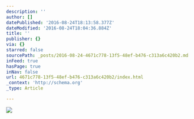 ```yaml
---
description: ''
author: []
datePublished: '2016-08-24T18:13:58.377Z'
dateModified: '2016-08-24T18:04:36.884Z'
title: ''
publisher: {}
via: {}
starred: false
sourcePath: _posts/2016-08-24-4671c778-13f5-48ef-b476-c313a6c420b2.md
inFeed: true
hasPage: true
inNav: false
url: 4671c778-13f5-48ef-b476-c313a6c420b2/index.html
_context: 'http://schema.org'
_type: Article

---
```

![](https://the-grid-user-content.s3-us-west-2.amazonaws.com/8963ed0c-9696-41b6-a02e-664e5fe0d35a.jpg)